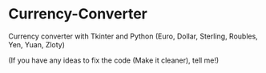 # Currency-Converter
Currency converter with Tkinter and Python (Euro, Dollar, Sterling, Roubles, Yen, Yuan, Zloty)

(If you have any ideas to fix the code (Make it cleaner), tell me!)
